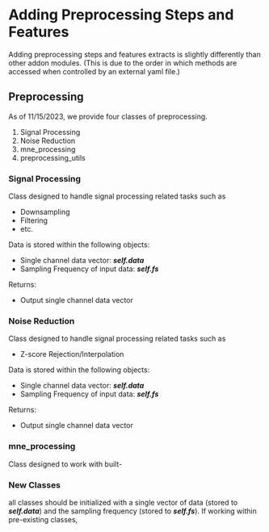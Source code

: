 # Adding Preprocessing Steps and Features

Adding preprocessing steps and features extracts is slightly differently than other addon modules. (This is due to the order in which methods are accessed when controlled by an external yaml file.)

## Preprocessing

As of 11/15/2023, we provide four classes of preprocessing.
1. Signal Processing
2. Noise Reduction
3. mne_processing
4. preprocessing_utils

### Signal Processing
Class designed to handle signal processing related tasks such as
- Downsampling
- Filtering
- etc.

Data is stored within the following objects:
- Single channel data vector: ***self.data***
- Sampling Frequency of input data: ***self.fs***

Returns:
- Output single channel data vector

### Noise Reduction
Class designed to handle signal processing related tasks such as
- Z-score Rejection/Interpolation

Data is stored within the following objects:
- Single channel data vector: ***self.data***
- Sampling Frequency of input data: ***self.fs***

Returns:
- Output single channel data vector

### mne_processing
Class designed to work with built-

### New Classes
all classes should be initialized with a single vector of data (stored to ***self.data***) and the sampling frequency (stored to ***self.fs***). If working within pre-existing classes, 

